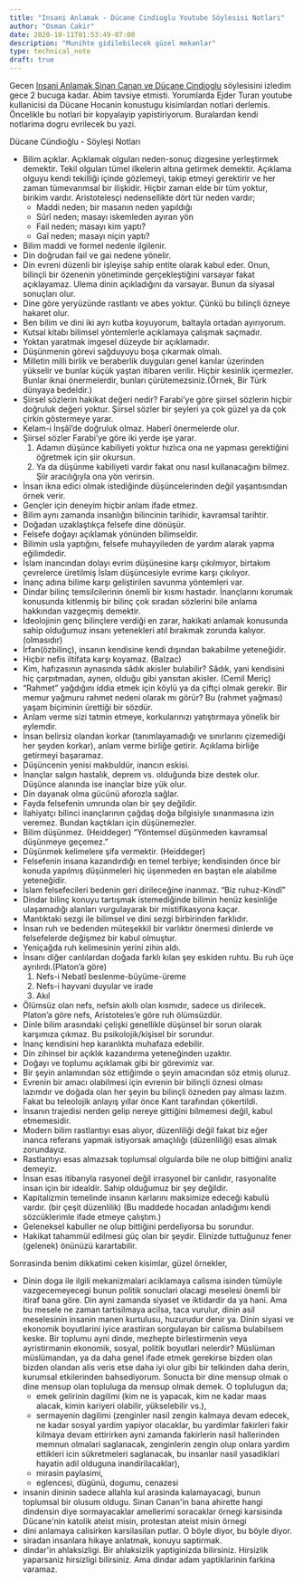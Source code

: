 ```yaml
---
title: "Insani Anlamak - Dücane Cindioglu Youtube Söylesisi Notlari"
author: "Osman Cakir"
date: 2020-10-11T01:53:49-07:00
description: "Munihte gidilebilecek güzel mekanlar"
type: technical_note
draft: true
---
```


Gecen [Insani Anlamak Sinan Canan ve Dücane Cindioglu](https://youtu.be/J8KtJMHiEgs) söylesisini izledim gece 2 bucuga kadar. Abim tavsiye etmisti. Yorumlarda Ejder Turan youtube kullanicisi da Dücane Hocanin konustugu kisimlardan notlari derlemis. Öncelikle bu notlari bir kopyalayip yapistiriyorum. Buralardan kendi notlarima dogru evrilecek bu yazi. 

Dücane Cündioğlu - Söyleşi Notları
*	Bilim açıklar. Açıklamak olguları neden-sonuç dizgesine yerleştirmek demektir. Tekil olguları tümel ilkelerin altına getirmek demektir. Açıklama olguyu kendi tekilliği içinde gözlemeyi, takip etmeyi gerektirir ve her zaman tümevarımsal bir ilişkidir. Hiçbir zaman elde bir tüm yoktur, birikim vardır. Aristotelesçi nedensellikte dört tür neden vardır;
    * Maddi neden; bir masanın neden yapıldığı 
    * Sûrî neden; masayı iskemleden ayıran yön
    * Fail neden; masayı kim yaptı? 
    * Gaî neden; masayı niçin yaptı?	
*	Bilim maddi ve formel nedenle ilgilenir.
*	Din doğrudan fail ve gai nedene yönelir.
*	Din evreni düzenli bir işleyişe sahip entite olarak kabul eder. Onun, bilinçli bir özenenin yönetiminde gerçekleştiğini varsayar fakat açıklayamaz. Ulema dinin açıkladığını da varsayar. Bunun da siyasal sonuçları olur.
*	Dine göre yeryüzünde rastlantı ve abes yoktur. Çünkü bu bilinçli özneye hakaret olur.
*	Ben bilim ve dini iki ayrı kutba koyuyorum, baltayla ortadan ayırıyorum.
*	Kutsal kitabı bilimsel yöntemlerle açıklamaya çalışmak saçmadır.
*	Yoktan yaratmak imgesel düzeyde bir açıklamadır.
*	Düşünmenin görevi sağduyuyu boşa çıkarmak olmalı.
*	Milletin milli birlik ve beraberlik duyguları genel kanılar üzerinden yükselir ve bunlar küçük yaştan itibaren verilir. Hiçbir kesinlik içermezler. Bunlar iknai önermelerdir, bunları çürütemezsiniz.(Örnek, Bir Türk dünyaya bedeldir.)
*	Şiirsel sözlerin hakikat değeri nedir? Farabi’ye göre şiirsel sözlerin hiçbir doğruluk değeri yoktur. Şiirsel sözler bir şeyleri ya çok güzel ya da çok çirkin göstermeye yarar. 
*	Kelam-i İnşâî’de doğruluk olmaz. Haberî önermelerde olur.
*	Şiirsel sözler Farabi’ye göre iki yerde işe yarar.
    1.	Adamın düşünce kabiliyeti yoktur hızlıca ona ne yapması gerektiğini öğretmek için şiir okursun.
    2.	Ya da düşünme kabiliyeti vardır fakat onu nasıl kullanacağını bilmez. Şiir aracılığıyla ona yön verirsin.
*	İnsan ikna edici olmak istediğinde düşüncelerinden değil yaşantısından örnek verir.
*	Gençler için deneyim hiçbir anlam ifade etmez. 
*	Bilim aynı zamanda insanlığın bilincinin tarihidir, kavramsal tarihtir.
*	Doğadan uzaklaştıkça felsefe dine dönüşür.
*	Felsefe doğayı açıklamak yönünden bilimseldir.
*	Bilimin usla yaptığını, felsefe muhayyileden de yardım alarak yapma eğilimdedir. 
*	İslam inancından dolayı evrim düşünesine karşı çıkılmıyor, birtakım çevrelerce üretilmiş İslam düşüncesiyle evrime karşı çıkılıyor.
*	İnanç adına bilime karşı geliştirilen savunma yöntemleri var. 
*	Dindar bilinç temsilcilerinin önemli bir kısmı hastadır. İnançlarını korumak konusunda kitlenmiş bir bilinç çok sıradan sözlerini bile anlama hakkından vazgeçmiş demektir.
*	İdeolojinin genç bilinçlere verdiği en zarar, hakikati anlamak konusunda sahip olduğumuz insanı yetenekleri atıl bırakmak zorunda kalıyor. (olmasıdır)
*	İrfan(özbilinç), insanın kendisine kendi dışından bakabilme yeteneğidir.
*	Hiçbir nefis iltifata karşı koyamaz. (Balzac)
*	Kim, hafızasının aynasında sâdık akisler bulabilir? Sâdık, yani kendisini hiç çarpıtmadan, aynen, olduğu gibi yansıtan akisler. (Cemil Meriç)
*	“Rahmet” yağdığını iddia etmek için köylü ya da çiftçi olmak gerekir. Bir memur yağmuru rahmet nedeni olarak mı görür? Bu (rahmet yağması) yaşam biçiminin ürettiği bir sözdür. 
*	Anlam verme sizi tatmin etmeye, korkularınızı yatıştırmaya yönelik bir eylemdir.
*	İnsan belirsiz olandan korkar (tanımlayamadığı ve sınırlarını çizemediği her şeyden korkar), anlam verme birliğe getirir. Açıklama birliğe getirmeyi başaramaz.
*	Düşüncenin yenisi makbuldür, inancın eskisi.
*	İnançlar salgın hastalık, deprem vs. olduğunda bize destek olur. Düşünce alanında ise inançlar bize yük olur.
*	Din dayanak olma gücünü aforozla sağlar.
*	Fayda felsefenin umrunda olan bir şey değildir.
*	İlahiyatçı bilinci inançlarının çağdaş doğa bilgisiyle sınanmasına izin veremez. Bundan kaçtıkları için düşünemezler.
*	Bilim düşünmez. (Heiddeger) “Yöntemsel düşünmeden kavramsal düşünmeye geçemez.”
*	Düşünmek kelimelere şifa vermektir. (Heiddeger)
*	Felsefenin insana kazandırdığı en temel terbiye; kendisinden önce bir konuda yapılmış düşünmeleri hiç üşenmeden en baştan ele alabilme yeteneğidir.
*	İslam felsefecileri bedenin geri dirileceğine inanmaz. “Biz ruhuz-Kindî”
*	Dindar bilinç konuyu tartışmak istemediğinde bilimin henüz kesinliğe ulaşamadığı alanları vurgulayarak bir mistifikasyona kaçar.
*	Mantıktaki sezgi ile bilimsel ve dini sezgi birbirinden farklıdır.
*	İnsan ruh ve bedenden müteşekkil bir varlıktır önermesi dinlerde ve felsefelerde değişmez bir kabul olmuştur. 
*	Yeniçağda ruh kelimesinin yerini zihin aldı.
*	İnsanı diğer canlılardan doğada farklı kılan şey eskiden ruhtu. Bu ruh üçe ayrılırdı.(Platon’a göre)
    1.	Nefs-i Nebatî beslenme-büyüme-üreme
    2. Nefs-i hayvani duyular ve irade
    3. Akıl 
* Ölümsüz olan nefs, nefsin akıllı olan kısmıdır, sadece us dirilecek. Platon’a göre nefs, Aristoteles’e göre ruh ölümsüzdür.
*	Dinle bilim arasındaki çelişki genellikle düşünsel bir sorun olarak karşımıza çıkmaz. Bu psikolojik/kişisel bir sorundur.
*	İnanç kendisini hep karanlıkta muhafaza edebilir.
*	Din zihinsel bir açıklık kazandırma yeteneğinden uzaktır.
*	Doğayı ve toplumu açıklamak gibi bir görevimiz var. 
*	Bir şeyin anlamından söz ettiğimde o şeyin amacından söz etmiş oluruz. 
*	Evrenin bir amacı olabilmesi için evrenin bir bilinçli öznesi olması lazımdır ve doğada olan her şeyin bu bilinçli özneden pay alması lazım. Fakat bu teleolojik anlayış yıllar önce Kant tarafından çökertildi.
*	İnsanın trajedisi nerden gelip nereye gittiğini bilmemesi değil, kabul etmemesidir.
*	Modern bilim rastlantıyı esas alıyor, düzenliliği değil fakat biz eğer inanca referans yapmak istiyorsak amaçlılığı (düzenliliği) esas almak zorundayız.
*	Rastlantıyı esas almazsak toplumsal olgularda bile ne olup bittiğini analiz demeyiz.
*	İnsan esas itibarıyla rasyonel değil irrasyonel bir canlıdır, rasyonalite insan için bir idealdir. Sahip olduğumuz bir şey değildir.
*	Kapitalizmin temelinde insanın karlarını maksimize edeceği kabulü vardır. (bir çeşit düzenlilik) (Bu maddede hocadan anladığımı kendi sözcüklerimle ifade etmeye çalıştım.)
*	Geleneksel kabuller ne olup bittiğini perdeliyorsa bu sorundur. 
*	Hakikat tahammül edilmesi güç olan bir şeydir. Elinizde tuttuğunuz fener (gelenek) önünüzü karartabilir.

Sonrasinda benim dikkatimi ceken kisimlar, güzel örnekler, 

* Dinin doga ile ilgili mekanizmalari aciklamaya calisma isinden tümüyle vazgecemeyecegi bunun politik sonuclari olacagi meselesi önemli bir itiraf bana göre. Din ayni zamanda siyaset ve iktidardir da ya hani. Ama bu mesele ne zaman tartisilmaya acilsa, taca vurulur, dinin asil meselesinin insanin manen kurtulusu, huzurudur denir ya. Dinin siyasi ve ekonomik boyutlarini iyice arastiran sorgulayan bir calisma bulabilsem keske. Bir toplumu ayni dinde, mezhepte birlestirmenin veya ayristirmanin ekonomik, sosyal, politik boyutlari nelerdir? Müslüman müslümandan, ya da daha genel ifade etmek gerekirse bizden olan bizden olandan alis veris etse daha iyi olur gibi bir telkinden daha derin, kurumsal etkilerinden bahsediyorum. Sonucta bir dine mensup olmak o dine mensup olan topluluga da mensup olmak demek. O toplulugun da;
    * emek gelirinin dagilimi (kim ne is yapacak, kim ne kadar maas alacak, kimin kariyeri olabilir, yükselebilir vs.), 
    * sermayenin dagilimi (zenginler nasil zengin kalmaya devam edecek, ne kadar sosyal yardim yapiyor olacaklar, bu yardimlar fakirleri fakir kilmaya devam ettirirken ayni zamanda fakirlerin nasil hallerinden memnun olmalari saglanacak, zenginlerin zengin olup onlara yardim ettikleri icin sükretmeleri saglanacak, bu insanlar nasil yasadiklari hayatin adil olduguna inandirilacaklar), 
    * mirasin paylasimi, 
    * eglencesi, dügünü, dogumu, cenazesi
* insanin dininin sadece allahla kul arasinda kalamayacagi, bunun toplumsal bir olusum oldugu. Sinan Canan'in bana ahirette hangi dindensin diye sormayacaklar amellerimi soracaklar örnegi karsisinda Dücane'nin katolik ateist misin, protestan ateist misin örnegi
* dini anlamaya calisirken karsilasilan putlar. O böyle diyor, bu böyle diyor. 
* siradan insanlara hikaye anlatmak, konuyu saptirmak.
* dindar'in ahlaksizligi. Bir ahlaksizlik yaptiginizda bilirsiniz. Hirsizlik yaparsaniz hirsizligi bilirsiniz. Ama dindar adam yaptiklarinin farkina varamaz. 
